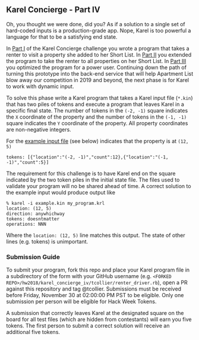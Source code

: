 ## Karel Concierge - Part IV

Oh, you thought we were done, did you? As if a solution to a single set of hard-coded
inputs is a production-grade app. Nope, Karel is too powerful a language for that
to be a satisfying end state.

In [Part I](../karel_concierge/) of the Karel Concierge challenge you wrote a
program that takes a renter to visit a property she added to her Short List. In
[Part II](../karel_concierge_ii) you extended the program to take the renter to
all properties on her Short List. In
[Part III](../karel_concierge_iii) you optimized the program for a power user.
Continuing down the path of turning this prototype into the back-end service that
will help Apartment List blow away our competition in 2019 and beyond, the next
phase is for Karel to work with dynamic input.

To solve this phase write a Karel program that takes a Karel input file (`*.kin`)
that has two piles of tokens and execute a program that leaves Karel in a specific
final state. The number of tokens in the `(-2, -1)` square indicates the `X` coordinate
of the property and the number of tokens in the `(-1, -1)` square indicates the `Y`
coordinate of the property. All property coordinates are non-negative integers.

For the [example input file](example.kin) (see below) indicates that the property
is at `(12, 5)`

```
tokens: [{"location":"(-2, -1)","count":12},{"location":"(-1, -1)","count":5}]
```

The requirement for this challenge is to have Karel end on the square indicated by
the two token piles in the initial state file. The files used to validate your
program will no be shared ahead of time. A correct solution to the example input
would produce output like

```
% karel -i example.kin my_program.krl
location: (12, 5)
direction: anywhichway
tokens: doesntmatter
operations: NNN
```

Where the `location: (12, 5)` line matches this output. The state of other lines (e.g.
tokens) is unimportant.

### Submission Guide

To submit your program, fork this repo and place your Karel program file in a
subdirectory of the form with your GitHub username (e.g. `<FORKED REPO>/hw2018/karel_concierge_iv/tcollier/renter_driver.rb`), open a PR against this repository and tag @tcollier. Submissions must be received before Friday,
November 30 at 02:00:00 PM PST to be eligible. Only one submission per person will
be eligible for Hack Week Tokens.

A submission that correctly leaves Karel at the designated square on the board for
all test files (which are hidden from contestants) will earn you five tokens. The first
person to submit a correct solution will receive an additional five tokens.
